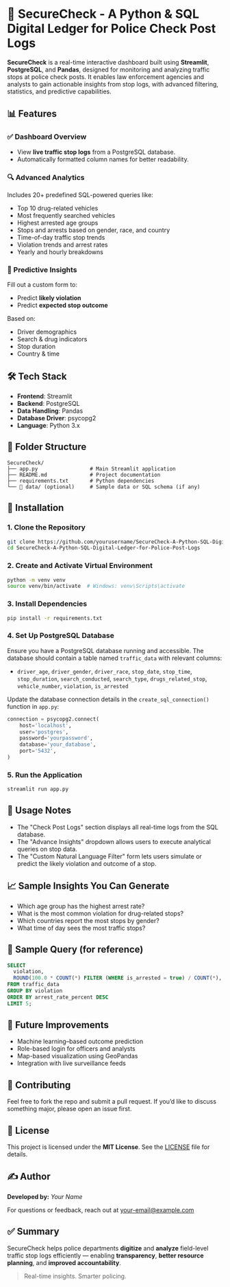 # 🚓 SecureCheck - A Python & SQL Digital Ledger for Police Check Post Logs

**SecureCheck** is a real-time interactive dashboard built using **Streamlit**, **PostgreSQL**, and **Pandas**, designed for monitoring and analyzing traffic stops at police check posts. It enables law enforcement agencies and analysts to gain actionable insights from stop logs, with advanced filtering, statistics, and predictive capabilities.

## 📊 Features

### ✅ Dashboard Overview
- View **live traffic stop logs** from a PostgreSQL database.
- Automatically formatted column names for better readability.

### 🔍 Advanced Analytics
Includes 20+ predefined SQL-powered queries like:
- Top 10 drug-related vehicles
- Most frequently searched vehicles
- Highest arrested age groups
- Stops and arrests based on gender, race, and country
- Time-of-day traffic stop trends
- Violation trends and arrest rates
- Yearly and hourly breakdowns

### 🧠 Predictive Insights
Fill out a custom form to:
- Predict **likely violation**
- Predict **expected stop outcome**

Based on:
- Driver demographics
- Search & drug indicators
- Stop duration
- Country & time

## 🛠️ Tech Stack

- **Frontend**: Streamlit
- **Backend**: PostgreSQL
- **Data Handling**: Pandas
- **Database Driver**: psycopg2
- **Language**: Python 3.x

## 🧩 Folder Structure

```
SecureCheck/
├── app.py                 # Main Streamlit application
├── README.md              # Project documentation
├── requirements.txt       # Python dependencies
└── 📂 data/ (optional)     # Sample data or SQL schema (if any)
```

## 🚀 Installation

### 1. Clone the Repository
```bash
git clone https://github.com/yourusername/SecureCheck-A-Python-SQL-Digital-Ledger-for-Police-Post-Logs.git
cd SecureCheck-A-Python-SQL-Digital-Ledger-for-Police-Post-Logs
```

### 2. Create and Activate Virtual Environment
```bash
python -m venv venv
source venv/bin/activate  # Windows: venv\Scripts\activate
```

### 3. Install Dependencies
```bash
pip install -r requirements.txt
```

### 4. Set Up PostgreSQL Database

Ensure you have a PostgreSQL database running and accessible. The database should contain a table named `traffic_data` with relevant columns:

- `driver_age`, `driver_gender`, `driver_race`, `stop_date`, `stop_time`, `stop_duration`, `search_conducted`, `search_type`, `drugs_related_stop`, `vehicle_number`, `violation`, `is_arrested`

Update the database connection details in the `create_sql_connection()` function in `app.py`:

```python
connection = psycopg2.connect(
    host='localhost',
    user='postgres',
    password='yourpassword',
    database='your_database',
    port='5432',
)
```

### 5. Run the Application
```bash
streamlit run app.py
```

## 📌 Usage Notes

- The "Check Post Logs" section displays all real-time logs from the SQL database.
- The "Advance Insights" dropdown allows users to execute analytical queries on stop data.
- The "Custom Natural Language Filter" form lets users simulate or predict the likely violation and outcome of a stop.

## 📈 Sample Insights You Can Generate

- Which age group has the highest arrest rate?
- What is the most common violation for drug-related stops?
- Which countries report the most stops by gender?
- What time of day sees the most traffic stops?

## 🧪 Sample Query (for reference)

```sql
SELECT 
  violation, 
  ROUND(100.0 * COUNT(*) FILTER (WHERE is_arrested = true) / COUNT(*), 2) AS arrest_rate_percent 
FROM traffic_data 
GROUP BY violation 
ORDER BY arrest_rate_percent DESC 
LIMIT 5;
```

## 🎯 Future Improvements

- Machine learning–based outcome prediction
- Role-based login for officers and analysts
- Map-based visualization using GeoPandas
- Integration with live surveillance feeds

## 🤝 Contributing

Feel free to fork the repo and submit a pull request. If you’d like to discuss something major, please open an issue first.

## 📄 License

This project is licensed under the **MIT License**. See the [LICENSE](LICENSE) file for details.

## ✍️ Author

**Developed by:** *Your Name*

For questions or feedback, reach out at [your-email@example.com](mailto:your-email@example.com)

## ✅ Summary

SecureCheck helps police departments **digitize** and **analyze** field-level traffic stop logs efficiently — enabling **transparency**, **better resource planning**, and **improved accountability**.

> Real-time insights. Smarter policing.
